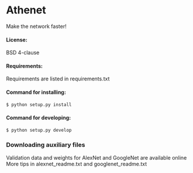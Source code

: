 # Athenet
Make the network faster!

#### License:
BSD 4-clause

#### Requirements:
Requirements are listed in requirements.txt

#### Command for installing:
```sh
$ python setup.py install
```

#### Command for developing:
```sh
$ python setup.py develop
```

### Downloading auxiliary files
Validation data and weights for AlexNet and GoogleNet are available online
More tips in alexnet_readme.txt and googlenet_readme.txt
